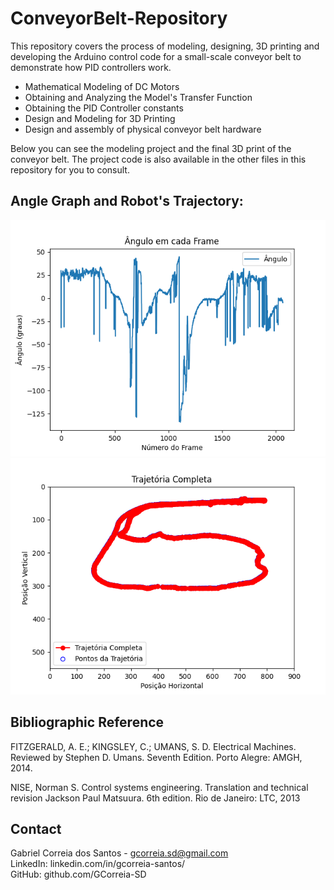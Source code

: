 # ConveyorBelt-Repository

This repository covers the process of modeling, designing, 3D printing and developing the Arduino control code for a small-scale conveyor belt to demonstrate how PID controllers work. 

- Mathematical Modeling of DC Motors
- Obtaining and Analyzing the Model's Transfer Function
- Obtaining the PID Controller constants
- Design and Modeling for 3D Printing
- Design and assembly of physical conveyor belt hardware

Below you can see the modeling project and the final 3D print of the conveyor belt. The project code is also available in the other files in this repository for you to consult. 

## Angle Graph and Robot's Trajectory:
![image](https://github.com/GCorreia-SD/HuskyComputerVision-Repository/blob/main/Husky1_angle_graph.png)
![image](https://github.com/GCorreia-SD/HuskyComputerVision-Repository/blob/main/Husky1_graphic_trajectory.png)

## Bibliographic Reference
FITZGERALD, A. E.; KINGSLEY, C.; UMANS, S. D. Electrical Machines. Reviewed by Stephen D. Umans. Seventh Edition. Porto Alegre: AMGH, 2014.

NISE, Norman S. Control systems engineering. Translation and technical revision Jackson Paul Matsuura. 6th edition. Rio de Janeiro: LTC, 2013

## Contact
Gabriel Correia dos Santos - gcorreia.sd@gmail.com<br>
LinkedIn: linkedin.com/in/gcorreia-santos/<br>
GitHub: github.com/GCorreia-SD<br>
